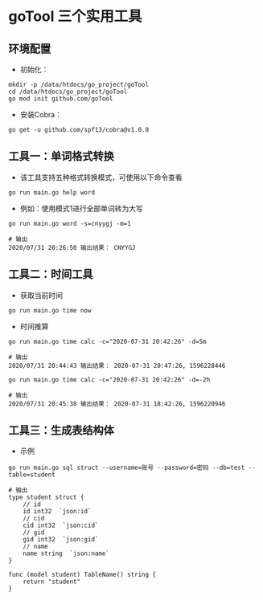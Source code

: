 # goTool 三个实用工具

## 环境配置
- 初始化：
```
mkdir -p /data/htdocs/go_project/goTool
cd /data/htdocs/go_project/goTool
go mod init github.com/goTool
```
- 安装Cobra：
```
go get -u github.com/spf13/cobra@v1.0.0
```

## 工具一：单词格式转换
- 该工具支持五种格式转换模式，可使用以下命令查看
```
go run main.go help word
```
- 例如：使用模式1进行全部单词转为大写
```
go run main.go word -s=cnyygj -m=1

# 输出
2020/07/31 20:26:50 输出结果： CNYYGJ
```

## 工具二：时间工具
- 获取当前时间
```
go run main.go time now
```
- 时间推算
```
go run main.go time calc -c="2020-07-31 20:42:26" -d=5m

# 输出
2020/07/31 20:44:43 输出结果： 2020-07-31 20:47:26, 1596228446

go run main.go time calc -c="2020-07-31 20:42:26" -d=-2h

# 输出
2020/07/31 20:45:38 输出结果： 2020-07-31 18:42:26, 1596220946
```

## 工具三：生成表结构体
- 示例
```
go run main.go sql struct --username=账号 --password=密码 --db=test --table=student

# 输出
type student struct {
	// id
	id int32  `json:id`     
    // cid
	cid int32  `json:cid`     
    // gid
	gid int32  `json:gid`     
    // name
	name string  `json:name`
}

func (model student) TableName() string {
	return "student"
}
```